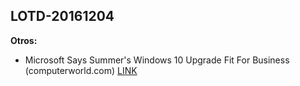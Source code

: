 ## LOTD-20161204

**Otros:**
- Microsoft Says Summer's Windows 10 Upgrade Fit For Business  (computerworld.com)  [LINK](https://tech.slashdot.org/story/16/12/01/1838246/microsoft-says-summers-windows-10-upgrade-fit-for-business)
